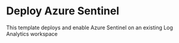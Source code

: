 # Deploy Azure Sentinel

This template deploys and enable Azure Sentinel on an existing Log Analytics workspace